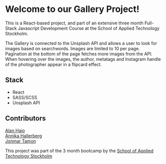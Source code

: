 # Welcome to our Gallery Project! 

This is a React-based project, and part of an extensive three month Full-Stack Javascript Development Course at the School of Applied Technology Stockholm. 

The Gallery is connected to the Unsplash API and allows a user to look for images based on searchwords. Images are limited to 10 per page. Pagination at the bottom of the page fetches more images from the API. When hovering over the images, the author, metatags and Instagram handle of the photographer appear in a flipcard effect.

## Stack

- React
- SASS/SCSS
- Unsplash API

## Contributors

[Alan Hajo](https://github.com/AlanoxSwe) <br/>
[Annika Hallerberg](https://github.com/annika-works) <br/>
[Jonmar Tamon](https://github.com/mar-veloper) <br/>

This project was part of the 3 month bootcamp by the [School of Applied Technology Stockholm](www.salt.study)

